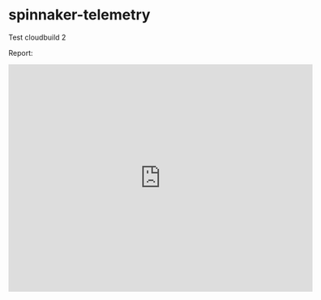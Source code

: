 # spinnaker-telemetry

Test cloudbuild 2


Report:

<iframe width="600" height="450" src="https://datastudio.google.com/embed/reporting/1XEi3JH3FsbZRhAj3L6izC40os80VlaS5/page/1Mtw" frameborder="0" style="border:0" allowfullscreen></iframe>
